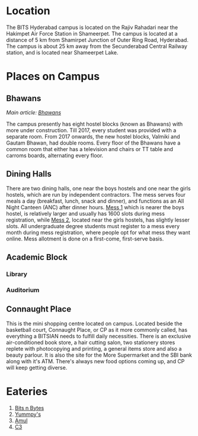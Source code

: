 <!-- TITLE: Campus -->
<!-- SUBTITLE: A tour of our campus-->

# Location
The BITS Hyderabad campus is located on the Rajiv Rahadari near the Hakimpet Air Force Station in Shameerpet. The campus is located at a distance of 5 km from Shamirpet Junction of Outer Ring Road, Hyderabad. The campus is about 25 km away from the Secunderabad Central Railway station, and is located near Shameerpet Lake.

# Places on Campus
## Bhawans
   *Main article: [Bhawans](/campus/bhawans)*
	 
The campus presently has eight hostel blocks (known as Bhawans) with more under construction. Till 2017, every student was provided with a separate room. From 2017 onwards, the new hostel blocks, Valmiki and Gautam Bhawan, had double rooms. Every floor of the Bhawans have a common room that either has a television and chairs or TT table and carroms boards, alternating every floor. 

## Dining Halls
There are two dining halls, one near the boys hostels and one near the girls hostels, which are run by independent contractors. The mess serves four meals a day (breakfast, lunch, snack and dinner), and functions as an All Night Canteen (ANC) after dinner hours.  [Mess 1](/campus/mess-1) which is nearer the boys hostel, is relatively larger and usually has 1600 slots during mess registration, while [Mess 2](/campus/mess-2), located near the girls hostels, has slightly lesser slots. All undergraduate degree students must register to a mess every month during mess registration, where people opt for what mess they want online. Mess allotment is done on a first-come, first-serve basis. 

## Academic Block
### Library
### Auditorium

## Connaught Place
This is the mini shopping centre located on campus. Located beside the basketball court, Connaught Place, or CP as it more commonly called, has everything a BITSIAN needs to fulfill daily necessities. There is an exclusive air-conditioned book store, a hair cutting salon, two stationery stores replete with photocopying and printing, a  general items store and also a beauty parlour. It is also the site for the More Supermarket and the SBI bank along with it's ATM. There's always new food options coming up, and CP will keep getting diverse.

# Eateries
1. [Bits n Bytes](/campus/bnb)
2. [Yummpy's](/campus/yummpys)
3. [Amul](/campus/amul)
4. [C3](/campus/c3)
